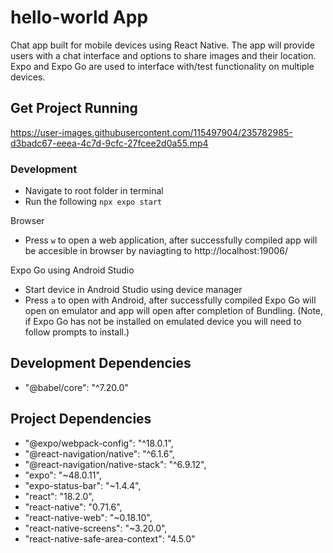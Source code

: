 # hello-world App

Chat app built for mobile devices using React Native. The app will provide users with a chat interface and options to share images and their location. Expo and Expo Go are used to interface with/test functionality on multiple devices.

## Get Project Running


https://user-images.githubusercontent.com/115497904/235782985-d3badc67-eeea-4c7d-9cfc-27fcee2d0a55.mp4


### Development

- Navigate to root folder in terminal
- Run the following `npx expo start`

Browser

- Press `w` to open a web application, after successfully compiled app will be accesible in browser by naviagting to http://localhost:19006/

Expo Go using Android Studio

- Start device in Android Studio using device manager
- Press `a` to open with Android, after successfully compiled Expo Go will open on emulator and app will open after completion of Bundling. (Note, if Expo Go has not be installed on emulated device you will need to follow prompts to install.)

## Development Dependencies

- "@babel/core": "^7.20.0"

## Project Dependencies

- "@expo/webpack-config": "^18.0.1",
- "@react-navigation/native": "^6.1.6",
- "@react-navigation/native-stack": "^6.9.12",
- "expo": "~48.0.11",
- "expo-status-bar": "~1.4.4",
- "react": "18.2.0",
- "react-native": "0.71.6",
- "react-native-web": "~0.18.10",
- "react-native-screens": "~3.20.0",
- "react-native-safe-area-context": "4.5.0"
